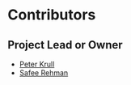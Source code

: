 # Contributors

## Project Lead or Owner

* [Peter Krull](https://github.com/pkrull-ansys)
* [Safee Rehman](https://github.com/safeerehman)
